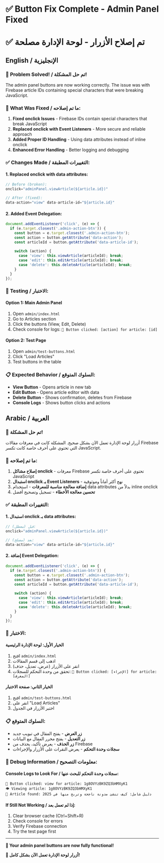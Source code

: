 # ✅ Button Fix Complete - Admin Panel Fixed
# ✅ تم إصلاح الأزرار - لوحة الإدارة مصلحة

## English / الإنجليزية

### 🎉 **Problem Solved! / تم حل المشكلة!**

The admin panel buttons are now working correctly. The issue was with Firebase article IDs containing special characters that were breaking JavaScript.

### 🔧 **What Was Fixed / ما تم إصلاحه:**

1. **Fixed onclick Issues** - Firebase IDs contain special characters that break JavaScript
2. **Replaced onclick with Event Listeners** - More secure and reliable approach
3. **Added Proper ID Handling** - Using data attributes instead of inline onclick
4. **Enhanced Error Handling** - Better logging and debugging

### ✅ **Changes Made / التغييرات المطبقة:**

#### **1. Replaced onclick with data attributes:**
```javascript
// Before (broken):
onclick="adminPanel.viewArticle(${article.id})"

// After (fixed):
data-action="view" data-article-id="${article.id}"
```

#### **2. Added Event Delegation:**
```javascript
document.addEventListener('click', (e) => {
  if (e.target.closest('.admin-action-btn')) {
    const button = e.target.closest('.admin-action-btn');
    const action = button.getAttribute('data-action');
    const articleId = button.getAttribute('data-article-id');
    
    switch (action) {
      case 'view': this.viewArticle(articleId); break;
      case 'edit': this.editArticle(articleId); break;
      case 'delete': this.deleteArticle(articleId); break;
    }
  }
});
```

### 🧪 **Testing / الاختبار:**

#### **Option 1: Main Admin Panel**
1. Open `admin/index.html`
2. Go to Articles section
3. Click the buttons (View, Edit, Delete)
4. Check console for logs: `🔘 Button clicked: [action] for article: [id]`

#### **Option 2: Test Page**
1. Open `admin/test-buttons.html`
2. Click "Load Articles"
3. Test buttons in the table

### 📋 **Expected Behavior / السلوك المتوقع:**

- **View Button** - Opens article in new tab
- **Edit Button** - Opens article editor with data
- **Delete Button** - Shows confirmation, deletes from Firebase
- **Console Logs** - Shows button clicks and actions

## Arabic / العربية

### 🎉 **تم حل المشكلة!**

أزرار لوحة الإدارة تعمل الآن بشكل صحيح. المشكلة كانت في معرفات مقالات Firebase التي تحتوي على أحرف خاصة كانت تكسر JavaScript.

### 🔧 **ما تم إصلاحه:**

1. **إصلاح مشاكل onclick** - معرفات Firebase تحتوي على أحرف خاصة تكسر JavaScript
2. **استبدال onclick بـ Event Listeners** - نهج أكثر أماناً وموثوقية
3. **إضافة معالجة مناسبة للمعرفات** - استخدام data attributes بدلاً من inline onclick
4. **تحسين معالجة الأخطاء** - تسجيل وتصحيح أفضل

### ✅ **التغييرات المطبقة:**

#### **1. استبدال onclick بـ data attributes:**
```javascript
// قبل (معطل):
onclick="adminPanel.viewArticle(${article.id})"

// بعد (مصلح):
data-action="view" data-article-id="${article.id}"
```

#### **2. إضافة Event Delegation:**
```javascript
document.addEventListener('click', (e) => {
  if (e.target.closest('.admin-action-btn')) {
    const button = e.target.closest('.admin-action-btn');
    const action = button.getAttribute('data-action');
    const articleId = button.getAttribute('data-article-id');
    
    switch (action) {
      case 'view': this.viewArticle(articleId); break;
      case 'edit': this.editArticle(articleId); break;
      case 'delete': this.deleteArticle(articleId); break;
    }
  }
});
```

### 🧪 **الاختبار:**

#### **الخيار الأول: لوحة الإدارة الرئيسية**
1. افتح `admin/index.html`
2. اذهب إلى قسم المقالات
3. انقر على الأزرار (عرض، تعديل، حذف)
4. تحقق من وحدة التحكم للسجلات: `🔘 Button clicked: [الإجراء] for article: [المعرف]`

#### **الخيار الثاني: صفحة الاختبار**
1. افتح `admin/test-buttons.html`
2. انقر على "Load Articles"
3. اختبر الأزرار في الجدول

### 📋 **السلوك المتوقع:**

- **زر العرض** - يفتح المقال في تبويب جديد
- **زر التعديل** - يفتح محرر المقال مع البيانات
- **زر الحذف** - يعرض تأكيد، يحذف من Firebase
- **سجلات وحدة التحكم** - يعرض النقرات على الأزرار والإجراءات

### 🐛 **Debug Information / معلومات التصحيح:**

#### **Console Logs to Look For / سجلات وحدة التحكم للبحث عنها:**
```
🔘 Button clicked: view for article: 1g8OVYzBK9ZQ3bHMXyK1
👁️ Viewing article: 1g8OVYzBK9ZQ3bHMXyK1
📄 Article found: دليل شامل: كيف تنشئ مدونة ناجحة وتربح منها في 2025
```

#### **If Still Not Working / إذا لم تعمل بعد:**
1. Clear browser cache (Ctrl+Shift+R)
2. Check console for errors
3. Verify Firebase connection
4. Try the test page first

---

**🎉 Your admin panel buttons are now fully functional!**

**🎉 أزرار لوحة الإدارة تعمل الآن بشكل كامل!**

